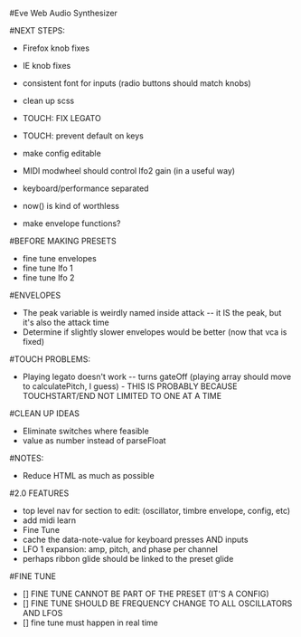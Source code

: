 #Eve Web Audio Synthesizer


#NEXT STEPS:
* Firefox knob fixes
* IE knob fixes

* consistent font for inputs (radio buttons should match knobs)
* clean up scss

* TOUCH: FIX LEGATO
* TOUCH: prevent default on keys

* make config editable
* MIDI modwheel should control lfo2 gain (in a useful way)
* keyboard/performance separated

* now() is kind of worthless
* make envelope functions?


#BEFORE MAKING PRESETS
* fine tune envelopes
* fine tune lfo 1
* fine tune lfo 2


#ENVELOPES
* The peak variable is weirdly named inside attack -- it IS the peak, but it's also the attack time
* Determine if slightly slower envelopes would be better (now that vca is fixed)


#TOUCH PROBLEMS:
* Playing legato doesn't work -- turns gateOff (playing array should move to calculatePitch, I guess) - THIS IS PROBABLY BECAUSE TOUCHSTART/END NOT LIMITED TO ONE AT A TIME


#CLEAN UP IDEAS
* Eliminate switches where feasible
* value as number instead of parseFloat

#NOTES:
* Reduce HTML as much as possible


#2.0 FEATURES
* top level nav for section to edit: (oscillator, timbre envelope, config, etc)
* add midi learn
* Fine Tune
* cache the data-note-value for keyboard presses AND inputs
* LFO 1 expansion: amp, pitch, and phase per channel
* perhaps ribbon glide should be linked to the preset glide


#FINE TUNE
* [] FINE TUNE CANNOT BE PART OF THE PRESET (IT'S A CONFIG)
* [] FINE TUNE SHOULD BE FREQUENCY CHANGE TO ALL OSCILLATORS AND LFOS
* [] fine tune must happen in real time
